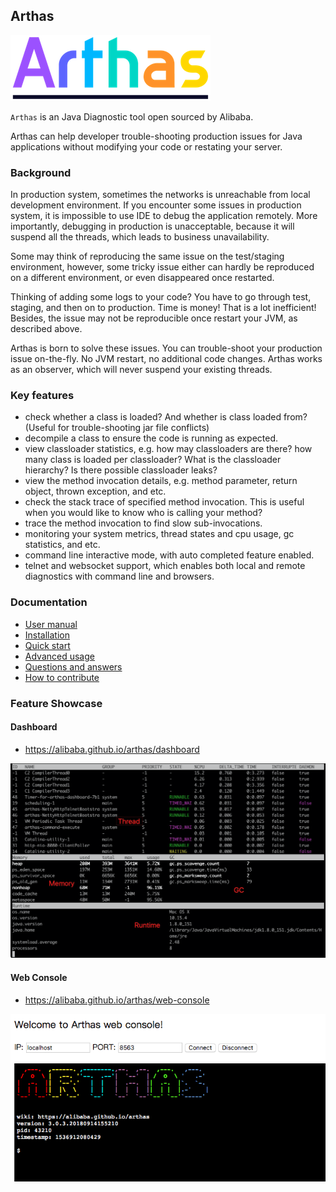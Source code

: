 ## Arthas

![arthas](site/src/site/sphinx/arthas.png)

`Arthas` is an Java Diagnostic tool open sourced by Alibaba.

Arthas can help developer trouble-shooting production issues for Java applications without modifying your code or restating your server.

### Background

In production system, sometimes the networks is unreachable from local development environment. If you encounter some issues in production system, it is impossible to use IDE to debug the application remotely. More importantly, debugging in production is unacceptable, because it will suspend all the threads, which leads to business unavailability. 

Some may think of reproducing the same issue on the test/staging environment, however, some tricky issue either can hardly be reproduced on a different environment, or even disappeared once restarted. 

Thinking of adding some logs to your code? You have to go through test, staging, and then on to production. Time is money! That is a lot inefficient! Besides, the issue may not be reproducible once restart your JVM, as described above.

Arthas is born to solve these issues. You can trouble-shoot your production issue on-the-fly. No JVM restart, no additional code changes. Arthas works as an observer, which will never suspend your existing threads.

### Key features

* check whether a class is loaded? And whether is class loaded from? (Useful for trouble-shooting jar file conflicts)
* decompile a class to ensure the code is running as expected.
* view classloader statistics, e.g. how may classloaders are there? how many class is loaded per classloader? What is the classloader hierarchy? Is there possible classloader leaks?
* view the method invocation details, e.g. method parameter, return object, thrown exception, and etc.
* check the stack trace of specified method invocation. This is useful when you would like to know who is calling your method?
* trace the method invocation to find slow sub-invocations.
* monitoring your system metrics, thread states and cpu usage, gc statistics, and etc.
* command line interactive mode, with auto completed feature enabled.
* telnet and websocket support, which enables both local and remote diagnostics with command line and browsers.

### Documentation

* [User manual](https://alibaba.github.io/arthas/)
* [Installation](https://alibaba.github.io/arthas/install-detail.html)
* [Quick start](https://alibaba.github.io/arthas/quick-start.html)
* [Advanced usage](https://alibaba.github.io/arthas/advanced-use.html)
* [Questions and answers](https://github.com/alibaba/arthas/labels/question-answered)
* [How to contribute](https://github.com/alibaba/arthas/blob/master/CONTRIBUTING.md)


### Feature Showcase

#### Dashboard

* https://alibaba.github.io/arthas/dashboard

![dashboard](site/src/site/sphinx/_static/dashboard.png)


#### Web Console

* https://alibaba.github.io/arthas/web-console

![web console](site/src/site/sphinx/_static/web-console-local.png)